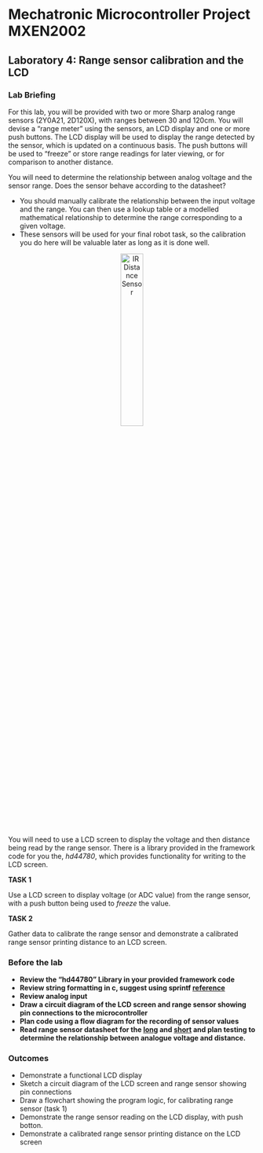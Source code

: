 # Mechatronic Microcontroller Project MXEN2002

## Laboratory 4:  Range sensor calibration and the LCD

### Lab Briefing

For this lab, you will be provided with two or more Sharp analog range sensors (2Y0A21, 2D120X), with ranges between 30 and 120cm.  You will devise a “range meter” using the sensors, an LCD display and one or more push buttons.  The LCD display will be used to display the range detected by the sensor, which is updated on a continuous basis.  The push buttons will be used to “freeze” or store range readings for later viewing, or for comparison to another distance.

You will need to determine the relationship between analog voltage and the sensor range. Does the sensor behave according to the datasheet?
  -  You should manually calibrate the relationship between the input voltage and the range.  You can then use a lookup table or a modelled mathematical relationship to determine the range corresponding to a given voltage.
  -  These sensors will be used for your final robot task, so the calibration you do here will be valuable later as long as it is done well.

<p align="center"> <img src="https://cdn.sparkfun.com//assets/parts/1/8/4/00242-1.jpg" alt="IR Distance Sensor" width="30%"> </p>

You will need to use a LCD screen to display the voltage and then distance being read by the range sensor. There is a library provided in the framework code for you the, *hd44780*, which provides functionality for writing to the LCD screen.

**TASK 1**

Use a LCD screen to display voltage (or ADC value) from the range sensor, with a push button being used to *freeze* the value.

**TASK 2**

Gather data to calibrate the range sensor and demonstrate a calibrated range sensor printing distance to an LCD screen. 

### Before the lab
- **Review the “hd44780” Library in your provided framework code**
- **Review string formatting in c, suggest using sprintf [reference](https://en.cppreference.com/w/cpp/io/c/fprintf)**
- **Review analog input**
- **Draw a circuit diagram of the LCD screen and range sensor showing pin connections to the microcontroller**
- **Plan code using a flow diagram for the recording of sensor values**
- **Read range sensor datasheet for the [long](https://global.sharp/products/device/lineup/data/pdf/datasheet/gp2y0a21yk_e.pdf) and [short](https://www.digikey.com/htmldatasheets/production/9627/0/0/1/GP2D120-Datasheet.pdf) and plan testing to determine the relationship between analogue voltage and distance.**

### Outcomes
- Demonstrate a functional LCD display
- Sketch a circuit diagram of the LCD screen and range sensor showing pin connections
- Draw a flowchart showing the program logic, for calibrating range sensor (task 1)
- Demonstrate the range sensor reading on the LCD display, with push botton.
- Demonstrate a calibrated range sensor printing distance on the LCD screen
